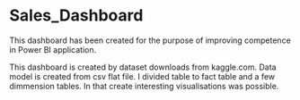 # Sales_Dashboard
This dashboard has been created for the purpose of improving competence in Power BI application.


This dashboard is created by dataset downloads from kaggle.com. Data model is created from csv flat file. I divided table to fact table and a few dimmension tables. In that create interesting visualisations was possible. 

